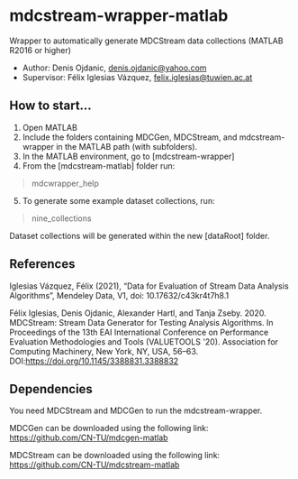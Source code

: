 # mdcstream-wrapper-matlab
Wrapper to automatically generate MDCStream data collections
(MATLAB R2016 or higher)

- Author: Denis Ojdanic, denis.ojdanic@yahoo.com
- Supervisor: Félix Iglesias Vázquez, felix.iglesias@tuwien.ac.at

## How to start...
1. Open MATLAB
2. Include the folders containing MDCGen, MDCStream, and mdcstream-wrapper in the MATLAB path (with subfolders).
3. In the MATLAB environment, go to [mdcstream-wrapper]
4. From the [mdcstream-matlab] folder run:
> mdcwrapper_help
5. To generate some example dataset collections, run: 
> nine_collections

Dataset collections will be generated within the new [dataRoot] folder.

## References 
Iglesias Vázquez, Félix (2021), “Data for Evaluation of Stream Data Analysis Algorithms”, Mendeley Data, V1, doi: 10.17632/c43kr4t7h8.1

Félix Iglesias, Denis Ojdanic, Alexander Hartl, and Tanja Zseby. 2020. MDCStream: Stream Data Generator for Testing Analysis Algorithms. In Proceedings of the 13th EAI International Conference on Performance Evaluation Methodologies and Tools (VALUETOOLS '20). Association for Computing Machinery, New York, NY, USA, 56–63. DOI:https://doi.org/10.1145/3388831.3388832

  
## Dependencies
You need MDCStream and MDCGen to run the mdcstream-wrapper.

MDCGen can be downloaded using the following link: https://github.com/CN-TU/mdcgen-matlab

MDCStream can be downloaded using the following link: https://github.com/CN-TU/mdcstream-matlab
